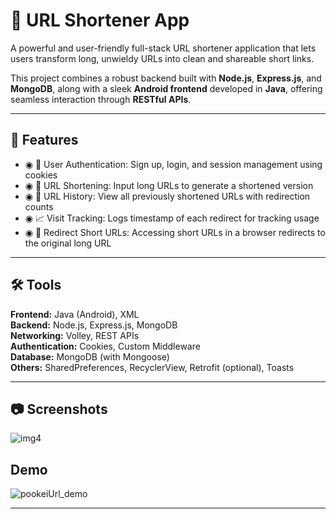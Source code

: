 # 🔗 URL Shortener App

A powerful and user-friendly full-stack URL shortener application that lets users transform long, unwieldy URLs into clean and shareable short links.

This project combines a robust backend built with **Node.js**, **Express.js**, and **MongoDB**, along with a sleek **Android frontend** developed in **Java**, offering seamless interaction through **RESTful APIs**.

---

## 📱 Features

- ◉ 🔐 User Authentication: Sign up, login, and session management using cookies  
- ◉ 🔗 URL Shortening: Input long URLs to generate a shortened version  
- ◉ 📜 URL History: View all previously shortened URLs with redirection counts  
- ◉ 📈 Visit Tracking: Logs timestamp of each redirect for tracking usage  
- ◉ 🔁 Redirect Short URLs: Accessing short URLs in a browser redirects to the original long URL  

---

## 🛠️ Tools

**Frontend:** Java (Android), XML  
**Backend:** Node.js, Express.js, MongoDB  
**Networking:** Volley, REST APIs  
**Authentication:** Cookies, Custom Middleware  
**Database:** MongoDB (with Mongoose)  
**Others:** SharedPreferences, RecyclerView, Retrofit (optional), Toasts  

---

## 📷 Screenshots
![img4](https://github.com/user-attachments/assets/6b042ef3-b4fa-4bfa-9bcc-64f08248794c)

## Demo

![pookeiUrl_demo](https://github.com/user-attachments/assets/7bb5ff6b-ca55-47bc-a0a6-2d63e892fe1e)



---
